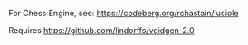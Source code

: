 For Chess Engine, see: https://codeberg.org/rchastain/luciole

Requires https://github.com/lindorffs/voidgen-2.0
